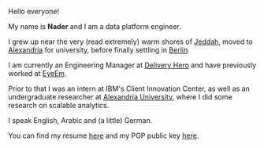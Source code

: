 Hello everyone!

My name is **Nader** and I am a data platform engineer.

I grew up near the very (read extremely) warm shores of [Jeddah](https://en.wikipedia.org/wiki/Jeddah), moved to [Alexandria](https://en.wikipedia.org/wiki/Alexandria) for university, before finally settling in [Berlin](https://en.m.wikipedia.org/wiki/Berlin).

I am currently an Engineering Manager at [Delivery Hero](https://deliveryhero.com) and have previously worked at [EyeEm](https://eyeem.com).

Prior to that I was an intern at IBM's Client Innovation Center, as well as an undergraduate researcher at [Alexandria University](https://en.wikipedia.org/wiki/Alexandria_University), where I did some research on scalable analytics.

I speak English, Arabic and (a little) German.

You can find my resume [here](/NaderElsharkawyResume.pdf) and my PGP public key [here](/NaderElsharkawy.pgp).
